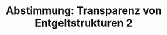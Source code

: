 ---
layout: abstimmung
title: "Abstimmung: Transparenz von Entgeltstrukturen 2"
categories:
 - Familie
 - Arbeit
 - Soziales
tags:
 - Gehalt
 - Entgelt
 - Gleichstellung
 - Transparenz
abstimmung:
 legislaturperiode: 18
 bundestagssitzung: 228
 abstimmung: 2
links:
 - title: https://www.bundestag.de/parlament/plenum/abstimmung/abstimmung?id=461
   url: https://www.bundestag.de/parlament/plenum/abstimmung/abstimmung?id=461
 - title: http://www.abgeordnetenwatch.de/einfuehrung_eines_verbandsklagerechts_im_lohngerechtigkeitsgesetz-1105-863.html
   url: http://www.abgeordnetenwatch.de/einfuehrung_eines_verbandsklagerechts_im_lohngerechtigkeitsgesetz-1105-863.html
data:
 - title: Abstimmungsergebnis 20170330_2-data.pdf
   url: /res/abstimmungsliste/20170330_2-data.pdf
 - title: Abstimmungsergebnis 20170330_2_xls-data.csv
   url: /res/abstimmungsliste/analyses/20170330_2_xls-data.csv
documents:
 - title: Drucksache 18/11133.pdf
   url: http://dip21.bundestag.de/dip21/btd/18/111/1811133.pdf
   local: /res/abstimmungsdaten/018-228-02/1811133.pdf
 - title: Drucksache 18/11727.pdf
   url: http://dip21.bundestag.de/dip21/btd/18/117/1811727.pdf
   local: /res/abstimmungsdaten/018-228-02/1811727.pdf
 - title: Drucksache 18/11733.pdf
   url: http://dip21.bundestag.de/dip21/btd/18/117/1811733.pdf
   local: /res/abstimmungsdaten/018-228-02/1811733.pdf
 - title: Drucksache 18/11757.pdf
   url: http://dip21.bundestag.de/dip21/btd/18/117/1811757.pdf
   local: /res/abstimmungsdaten/018-228-02/1811757.pdf
preview: |
     Deutscher Bundestag
    
     228. Sitzung des Deutschen Bundestages
     am Donnerstag, 30. März 2017
    
     Endgültiges Ergebnis der Namentlichen Abstimmung Nr. 2
    
     Änderungsantrag der Abgeordneten Ulle Schauws, Beate Müller-Gemmeke, Katja Dörner,
     weiterer Abgeordneter und der Fraktion BÜNDNIS 90/DIE GRÜNEN
     zu der zweiten Beratung des Gesetzentwurfs der Bundesregierung
     Entwurf eines Gesetzes zur Förderung der Transparenz von Entgeltstrukturen
     Drs. 18/11133, 18/11727, 18/11733 und 18/11757
    
     Abgegebene Stimmen insgesamt:
    
     549
    
     Nicht abgegebene Stimmen:
     Ja-Stimmen:
    
     81
     101
    
     Nein-Stimmen:
    
     448
    
     Enthaltungen:
    
     0
    
     Ungültige:
    
     0
    
     Berlin, den 30.03.2017
    
     Beginn: 17:43
     Ende: 17:46
---